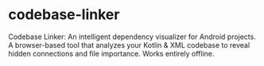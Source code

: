 # codebase-linker
Codebase Linker: An intelligent dependency visualizer for Android projects.  A browser-based tool that analyzes your Kotlin &amp; XML codebase to reveal hidden connections and file importance. Works entirely offline.

